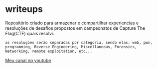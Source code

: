# writeups
Repositório criado para armazenar e compartilhar experiencias e resoluções de desafios propostos em campeonatos de Capture The Flag(CTF) quais resolvi.

`as resoluções serão separadas por categoria, sendo elas: web, pwn, programming, Reverse Engineering, Miscellaneous, Forensics, Networking, remote exploitation, etc... `

[Meu canal no youtube](https://www.youtube.com/channel/UCRx5oGLAhAvUT9G3Z4snwCA)
